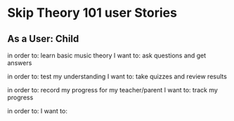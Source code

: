 <h1>Skip Theory 101 user Stories</h1>
<h2>As a User: Child</h2>
<p>in order to: learn basic music theory
I want to: ask questions and get answers</p>

in order to: test my understanding
I want to: take quizzes and review results

in order to: record my progress for my teacher/parent
I want to: track my progress

in order to:
I want to:  

